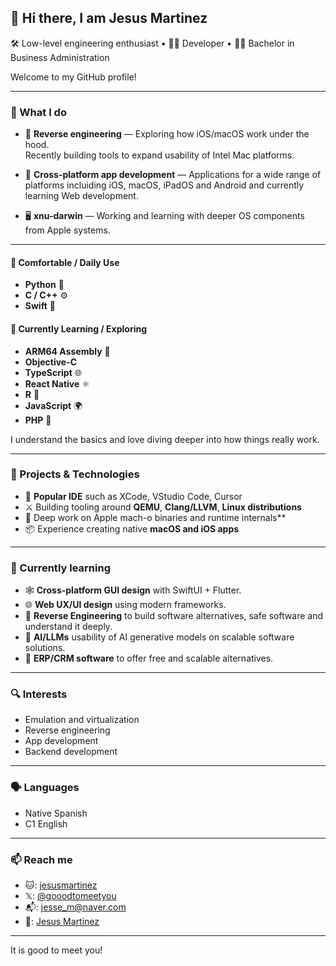 ## 👋 Hi there, I am Jesus Martinez

🛠️ Low-level engineering enthusiast • 🧑‍💻 Developer  • 🧑‍🎓 Bachelor in Business Administration

Welcome to my GitHub profile!

---

### 🧵 What I do

- 🧬 **Reverse engineering** — Exploring how iOS/macOS work under the hood.  
  Recently building tools to expand usability of Intel Mac platforms.

- 📱 **Cross-platform app development** — Applications for a wide range of platforms incluiding iOS, macOS, iPadOS and Android and currently learning Web development.

- 🖥️ **xnu-darwin** — Working and learning with deeper OS components from Apple systems.

---

#### 💪 Comfortable / Daily Use
- **Python** 🐍  
- **C / C++** ⚙️  
- **Swift** 🍏  

#### 🧪 Currently Learning / Exploring
- **ARM64 Assembly** 🧬
- **Objective-C**
- **TypeScript** 🌐 
- **React Native** ⚛️  
- **R** 🦀  
- **JavaScript** 🌍
- **PHP** 🔗  

I understand the basics and love diving deeper into how things really work.

---

### 🧪 Projects & Technologies

- 🧩 **Popular IDE** such as XCode, VStudio Code, Cursor
- ⚔️ Building tooling around **QEMU**, **Clang/LLVM**, **Linux distributions**
- 🍎 Deep work on Apple mach-o binaries and runtime internals**
- 📦 Experience creating native **macOS and iOS apps** 

---

### 🌱 Currently learning

- 🕸️ **Cross-platform GUI design** with SwiftUI + Flutter.
- 🌐 **Web UX/UI design** using modern frameworks.
- 🔐 **Reverse Engineering** to build software alternatives, safe software and understand it deeply.
- 🤖 **AI/LLMs** usability of AI generative models on scalable software solutions.
- 💼 **ERP/CRM software** to offer free and scalable alternatives.

---

### 🔍 Interests

- Emulation and virtualization
- Reverse engineering
- App development
- Backend development

---

### 🗣️ Languages
- Native Spanish
- C1 English

---

### 📫 Reach me

- 🐱: [jesusmartinez](https://github.com/goodtomeetyou)
- 𝕏: [@gooodtomeetyou](https://x.com/gooodtomeetyou)
- 📬: jesse_m@naver.com
- 💼: [Jesus Martinez](https://www.linkedin.com/in/jesuslpzmartinez)

---

It is good to meet you!

